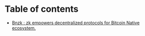 # Table of contents

* [Bnzk : zk empowers decentralized protocols for Bitcoin Native ecosystem.](README.md)
